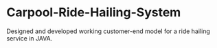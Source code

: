 # Carpool-Ride-Hailing-System
Designed and developed working customer-end model for a ride hailing service in JAVA.
